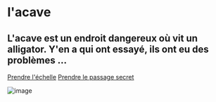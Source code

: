 # l'acave
## L'acave est un endroit dangereux où vit un alligator. Y'en a qui ont essayé, ils ont eu des problèmes ...

[Prendre l'échelle](grr_nié.md)
[Prendre le passage secret](les_chiottes_du_gobelin.md)

![image](l'alligator.jpg)
